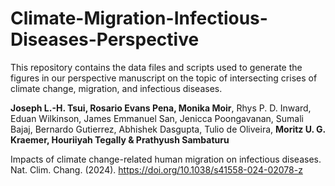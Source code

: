 # Climate-Migration-Infectious-Diseases-Perspective
This repository contains the data files and scripts used to generate the figures in our perspective manuscript on the topic of intersecting crises of climate change, migration, and infectious diseases.


**Joseph L.-H. Tsui, Rosario Evans Pena, Monika Moir**, Rhys P. D. Inward, Eduan Wilkinson, James Emmanuel San, Jenicca Poongavanan, Sumali Bajaj, Bernardo Gutierrez, Abhishek Dasgupta, Tulio de Oliveira, **Moritz U. G. Kraemer, Houriiyah Tegally & Prathyush Sambaturu**

Impacts of climate change-related human migration on infectious diseases. Nat. Clim. Chang. (2024). 
https://doi.org/10.1038/s41558-024-02078-z

